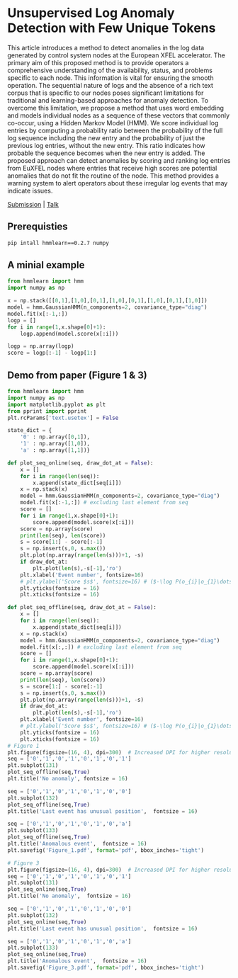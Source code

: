# Unsupervised Log Anomaly Detection with Few Unique Tokens
This article introduces a method to detect anomalies in the log data generated by control system nodes at the European XFEL accelerator. The primary aim of this proposed method is to provide operators a comprehensive understanding of the availability, status, and problems specific to each node. This information is vital for ensuring the smooth operation. The sequential nature of logs and the absence of a rich text corpus that is specific to our nodes poses significant limitations for traditional and learning-based approaches for anomaly detection. To overcome this limitation, we propose a method that uses word embedding and models individual nodes as a sequence of these vectors that commonly co-occur, using a Hidden Markov Model (HMM). We score individual log entries by computing a probability ratio between the probability of the full log sequence including the new entry and the probability of just the previous log entries, without the new entry. This ratio indicates how probable the sequence becomes when the new entry is added. The proposed approach can detect anomalies by scoring and ranking log entries from EuXFEL nodes where entries that receive high scores are potential anomalies that do not fit the routine of the node. This method provides a warning system to alert operators about these irregular log events that may indicate issues.

[Submission](TH2AO01.pdf) | [Talk](TH2AO01_TALK.pdf)

## Prerequisties 
```bash
pip intall hmmlearn==0.2.7 numpy
```

## A minial example
```python
from hmmlearn import hmm
import numpy as np

x = np.stack([[0,1],[1,0],[0,1],[1,0],[0,1],[1,0],[0,1],[1,0]])
model = hmm.GaussianHMM(n_components=2, covariance_type="diag")
model.fit(x[:-1,:])
logp = []
for i in range(1,x.shape[0]+1):
    logp.append(model.score(x[:i]))

logp = np.array(logp)
score = logp[:-1] - logp[1:]

```

## Demo from paper (Figure 1 & 3)
```python
from hmmlearn import hmm
import numpy as np
import matplotlib.pyplot as plt
from pprint import pprint
plt.rcParams['text.usetex'] = False

state_dict = {
    '0' : np.array([0,1]),
    '1' : np.array([1,0]),
    'a' : np.array([1,1])}

def plot_seq_online(seq, draw_dot_at = False):
    x = []
    for i in range(len(seq)):
        x.append(state_dict[seq[i]])
    x = np.stack(x)
    model = hmm.GaussianHMM(n_components=2, covariance_type="diag")
    model.fit(x[:-1,:]) # excluding last element from seq
    score = []
    for i in range(1,x.shape[0]+1):
        score.append(model.score(x[:i]))
    score = np.array(score)
    print(len(seq), len(score))
    s = score[1:] - score[:-1]
    s = np.insert(s,0, s.max())
    plt.plot(np.array(range(len(s)))+1, -s)
    if draw_dot_at:
        plt.plot(len(s),-s[-1],'ro')
    plt.xlabel('Event number', fontsize=16)
    # plt.ylabel('Score $s$', fontsize=16) # ($-\log P(o_{i}|o_{1}\dots o_{i-1}$)
    plt.yticks(fontsize = 16)
    plt.xticks(fontsize = 16)

def plot_seq_offline(seq, draw_dot_at = False):
    x = []
    for i in range(len(seq)):
        x.append(state_dict[seq[i]])
    x = np.stack(x)
    model = hmm.GaussianHMM(n_components=2, covariance_type="diag")
    model.fit(x[:,:]) # excluding last element from seq
    score = []
    for i in range(1,x.shape[0]+1):
        score.append(model.score(x[:i]))
    score = np.array(score)
    print(len(seq), len(score))
    s = score[1:] - score[:-1]
    s = np.insert(s,0, s.max())
    plt.plot(np.array(range(len(s)))+1, -s)
    if draw_dot_at:
        plt.plot(len(s),-s[-1],'ro')
    plt.xlabel('Event number', fontsize=16)
    # plt.ylabel('Score $s$', fontsize=16) # ($-\log P(o_{i}|o_{1}\dots o_{i-1}$)
    plt.yticks(fontsize = 16)
    plt.xticks(fontsize = 16)
# Figure 1
plt.figure(figsize=(16, 4), dpi=300)  # Increased DPI for higher resolution in print
seq = ['0','1','0','1','0','1','0','1']
plt.subplot(131)
plot_seq_offline(seq,True)
plt.title('No anomaly', fontsize = 16)

seq = ['0','1','0','1','0','1','0','0']
plt.subplot(132)
plot_seq_offline(seq,True)
plt.title('Last event has unusual position',  fontsize = 16)

seq = ['0','1','0','1','0','1','0','a']
plt.subplot(133)
plot_seq_offline(seq,True)
plt.title('Anomalous event',  fontsize = 16)
plt.savefig('Figure_1.pdf', format='pdf', bbox_inches='tight')

# Figure 3
plt.figure(figsize=(16, 4), dpi=300)  # Increased DPI for higher resolution in print
seq = ['0','1','0','1','0','1','0','1']
plt.subplot(131)
plot_seq_online(seq,True)
plt.title('No anomaly',  fontsize = 16)

seq = ['0','1','0','1','0','1','0','0']
plt.subplot(132)
plot_seq_online(seq,True)
plt.title('Last event has unusual position',  fontsize = 16)

seq = ['0','1','0','1','0','1','0','a']
plt.subplot(133)
plot_seq_online(seq,True)
plt.title('Anomalous event',  fontsize = 16)
plt.savefig('Figure_3.pdf', format='pdf', bbox_inches='tight')

```
